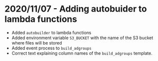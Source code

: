 # 2020/11/07 - Adding autobuider to lambda functions
* Added `autobuilder` to lambda functions
* Added environment variable `S3_BUCKET` with the name of the S3 bucket where files will be stored
* Added event process to `build_adgroups`
* Correct text explaining column names of the `build_adgroups` template.
